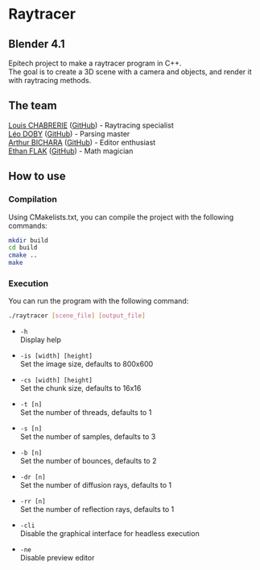 # Raytracer

## Blender 4.1

Epitech project to make a raytracer program in C++.\
The goal is to create a 3D scene with a camera and objects, and render it with raytracing methods.

## The team

[Louis CHABRERIE](louis.chabrerie@epitech.eu) ([GitHub](https://github.com/M4NIK0)) - Raytracing specialist\
[Léo DOBY](leo.doby@epitech.eu) ([GitHub](https://github.com/LeoDoby)) - Parsing master\
[Arthur BICHARA](arthur.bichara@epitech.eu) ([GitHub](https://github.com/ArthurBchr)) - Editor enthusiast\
[Ethan FLAK](ethan.flak@epitech.eu) ([GitHub](https://github.com/Eth22-Epitech)) - Math magician

## How to use

### Compilation

Using CMakelists.txt, you can compile the project with the following commands:

```bash
mkdir build
cd build
cmake ..
make
```

### Execution

You can run the program with the following command:

```bash
./raytracer [scene_file] [output_file]
```

- `-h`\
Display help


- `-is [width] [height]`\
Set the image size, defaults to 800x600


- `-cs [width] [height]`\
Set the chunk size, defaults to 16x16


- `-t [n]`\
Set the number of threads, defaults to 1


- `-s [n]`\
Set the number of samples, defaults to 3


- `-b [n]`\
Set the number of bounces, defaults to 2


- `-dr [n]`\
Set the number of diffusion rays, defaults to 1


- `-rr [n]`\
Set the number of reflection rays, defaults to 1


- `-cli`\
Disable the graphical interface for headless execution


- `-ne`\
Disable preview editor
